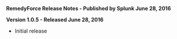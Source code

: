 **RemedyForce Release Notes - Published by Splunk June 28, 2016**


**Version 1.0.5 - Released June 28, 2016**

* Initial release
